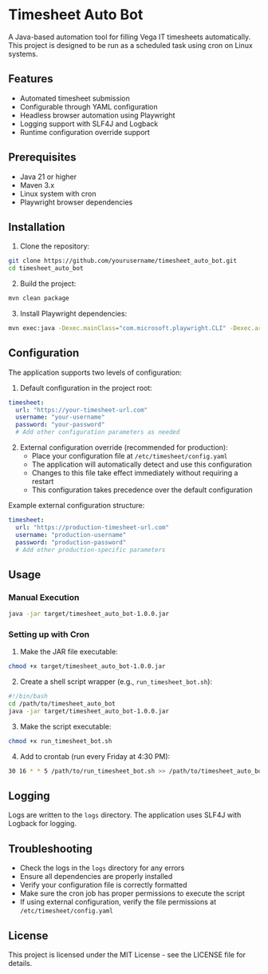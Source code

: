 # Timesheet Auto Bot

A Java-based automation tool for filling Vega IT timesheets automatically. This project is designed to be run as a scheduled task using cron on Linux systems.

## Features

- Automated timesheet submission
- Configurable through YAML configuration
- Headless browser automation using Playwright
- Logging support with SLF4J and Logback
- Runtime configuration override support

## Prerequisites

- Java 21 or higher
- Maven 3.x
- Linux system with cron
- Playwright browser dependencies

## Installation

1. Clone the repository:
```bash
git clone https://github.com/yourusername/timesheet_auto_bot.git
cd timesheet_auto_bot
```

2. Build the project:
```bash
mvn clean package
```

3. Install Playwright dependencies:
```bash
mvn exec:java -Dexec.mainClass="com.microsoft.playwright.CLI" -Dexec.args="install"
```

## Configuration

The application supports two levels of configuration:

1. Default configuration in the project root:
```yaml
timesheet:
  url: "https://your-timesheet-url.com"
  username: "your-username"
  password: "your-password"
  # Add other configuration parameters as needed
```

2. External configuration override (recommended for production):
   - Place your configuration file at `/etc/timesheet/config.yaml`
   - The application will automatically detect and use this configuration
   - Changes to this file take effect immediately without requiring a restart
   - This configuration takes precedence over the default configuration

Example external configuration structure:
```yaml
timesheet:
  url: "https://production-timesheet-url.com"
  username: "production-username"
  password: "production-password"
  # Add other production-specific parameters
```

## Usage

### Manual Execution

```bash
java -jar target/timesheet_auto_bot-1.0.0.jar
```

### Setting up with Cron

1. Make the JAR file executable:
```bash
chmod +x target/timesheet_auto_bot-1.0.0.jar
```

2. Create a shell script wrapper (e.g., `run_timesheet_bot.sh`):
```bash
#!/bin/bash
cd /path/to/timesheet_auto_bot
java -jar target/timesheet_auto_bot-1.0.0.jar
```

3. Make the script executable:
```bash
chmod +x run_timesheet_bot.sh
```

4. Add to crontab (run every Friday at 4:30 PM):
```bash
30 16 * * 5 /path/to/run_timesheet_bot.sh >> /path/to/timesheet_auto_bot/logs/cron.log 2>&1
```

## Logging

Logs are written to the `logs` directory. The application uses SLF4J with Logback for logging.

## Troubleshooting

- Check the logs in the `logs` directory for any errors
- Ensure all dependencies are properly installed
- Verify your configuration file is correctly formatted
- Make sure the cron job has proper permissions to execute the script
- If using external configuration, verify the file permissions at `/etc/timesheet/config.yaml`

## License

This project is licensed under the MIT License - see the LICENSE file for details. 